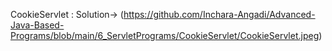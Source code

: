 CookieServlet : 
Solution-> (https://github.com/Inchara-Angadi/Advanced-Java-Based-Programs/blob/main/6_ServletPrograms/CookieServlet/CookieServlet.jpeg)
